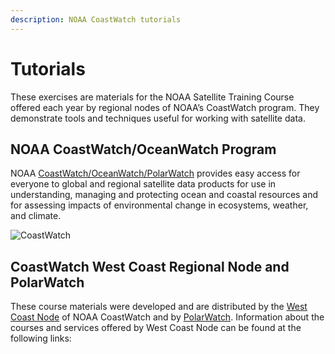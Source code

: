 ```yaml
---
description: NOAA CoastWatch tutorials
---
```


# Tutorials

These exercises are materials for the NOAA Satellite Training Course offered each year by regional nodes of NOAA’s CoastWatch program. They demonstrate tools and techniques useful for working with satellite data.

## NOAA CoastWatch/OceanWatch Program

NOAA [CoastWatch/OceanWatch/PolarWatch](https://coastwatch.noaa.gov/cw/index.html) provides easy access for everyone to global and regional satellite data products for use in understanding, managing and protecting ocean and coastal resources and for assessing impacts of environmental change in ecosystems, weather, and climate.



![CoastWatch](https://gblobscdn.gitbook.com/assets%2F-MVrreqnlPyTThS0i6Ef%2F-MXs3g0ubdITcX9k0DIP%2F-MXs4UsCN4MCcCCVwgI5%2Fcw_logo_80.png?alt=media&token=dc32cbaa-27cf-4e4b-951f-df67e9d48080)

## CoastWatch West Coast Regional Node and PolarWatch

These course materials were developed and are distributed by the [West Coast Node](https://coastwatch.pfeg.noaa.gov/) of NOAA CoastWatch and by [PolarWatch](https://polarwatch.noaa.gov/). Information about the courses and services offered by West Coast Node can be found at the following links:

​

​

